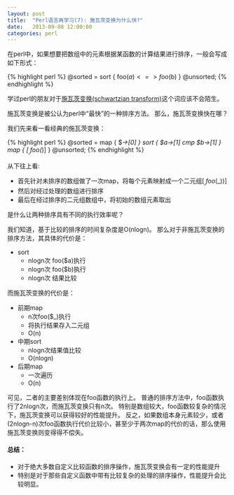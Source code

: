 ```yaml
---
layout: post
title:  "Perl语言再学习(7): 施瓦茨变换为什么快?"
date:   2013-09-08 12:00:00
categories: perl
---
```



在perl中，如果想要把数组中的元素根据某函数的计算结果进行排序，一般会写成如下形式：

{% highlight perl %}
@sorted = sort { foo($a) <=> foo($b) } @unsorted;
{% endhighlight %}

学过perl的朋友对于[施瓦茨变换(schwartzian transform)](#http://en.wikipedia.org/wiki/Schwartzian_transform)这个词应该不会陌生。

施瓦茨变换是被公认为perl中“最快”的一种排序方法。
那么，施瓦茨变换快在哪？

我们先来看一看经典的施瓦茨变换：

{% highlight perl %}
@sorted = map  { 
	$_->[0] 
} sort { 
	$a->[1] cmp $b->[1] 
} map  { 
	[$_, foo($_)] 
} @unsorted;
{% endhighlight %}

从下往上看:

* 首先针对未排序的数组做了一次map，将每个元素映射成一个二元组[$_, foo($_))]
* 然后对经过处理的数组进行排序
* 最后在经过排序的二元组数组中，将初始的数组元素取出

是什么让两种排序具有不同的执行效率呢？

我们知道，基于比较的排序的时间复杂度是O(nlogn)。
那么对于非施瓦茨变换的排序方法，其具体的代价是：

* sort
	* nlogn次 foo($a)执行
	* nlogn次 foo($b)执行
	* nlogn次 结果比较

而施瓦茨变换的代价是：

* 前期map
	* n次foo($_)执行
	* 将执行结果存入二元组
	* O(n)
* 中期sort
	* nlogn次结果值比较
	* O(nlogn)
* 后期map
	* 一次遍历
	* O(n)
		
可见，二者的主要差别体现在foo函数的执行上。
普通的排序方法中，foo函数执行了2nlogn次，而施瓦茨变换只有n次。
特别是数组较大，foo函数较复杂的情况下，施瓦茨变换可以获得较好的性能提升。
反之，如果数组本身元素较少，或者(2nlogn-n)次foo函数执行代价比较小，甚至少于两次map的代价的话，那么使用施瓦茨变换则变得得不偿失。


#### 总结：

* 对于绝大多数自定义比较函数的排序操作，施瓦茨变换会有一定的性能提升
* 特别是对于那些自定义函数中带有比较复杂的处理的排序操作，性能提升会比较明显。
